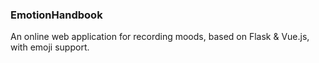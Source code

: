 ### EmotionHandbook  
An online web application for recording moods, based on Flask & Vue.js, with emoji support.